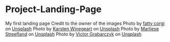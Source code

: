 # Project-Landing-Page
My first landing page
Credit to the owner of the images
Photo by <a href="https://unsplash.com/@fattycorgi?utm_source=unsplash&utm_medium=referral&utm_content=creditCopyText">fatty corgi</a> on <a href="https://unsplash.com/s/photos/dog?utm_source=unsplash&utm_medium=referral&utm_content=creditCopyText">Unsplash</a>
Photo by <a href="https://unsplash.com/@karsten116?utm_source=unsplash&utm_medium=referral&utm_content=creditCopyText">Karsten Winegeart</a> on <a href="https://unsplash.com/s/photos/dog?utm_source=unsplash&utm_medium=referral&utm_content=creditCopyText">Unsplash</a>
Photo by <a href="https://unsplash.com/@marliesebrandsma?utm_source=unsplash&utm_medium=referral&utm_content=creditCopyText">Marliese Streefland</a> on <a href="https://unsplash.com/s/photos/dog?utm_source=unsplash&utm_medium=referral&utm_content=creditCopyText">Unsplash</a>
Photo by <a href="https://unsplash.com/@victor_vector?utm_source=unsplash&utm_medium=referral&utm_content=creditCopyText">Victor Grabarczyk</a> on <a href="https://unsplash.com/?utm_source=unsplash&utm_medium=referral&utm_content=creditCopyText">Unsplash</a>          